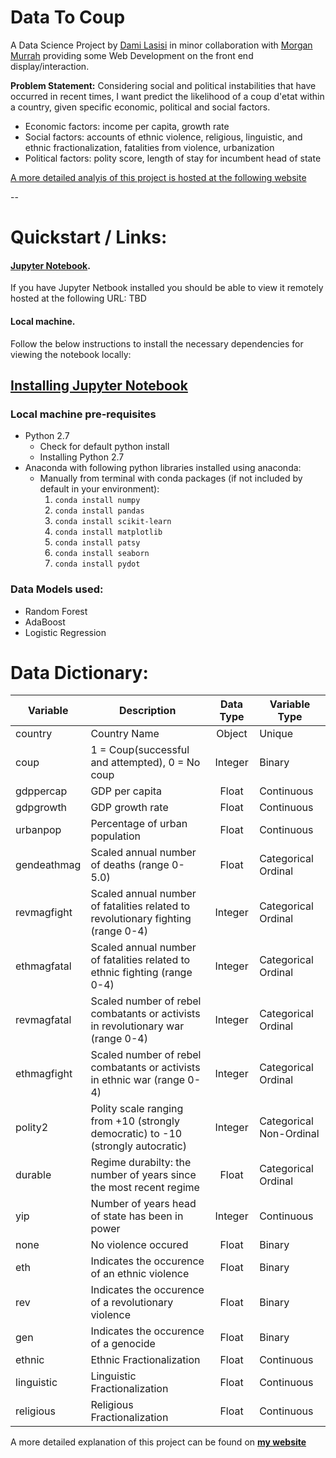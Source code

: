 # Data To Coup


A Data Science Project by [Dami Lasisi](http://lolalasisi.wixsite.com/mysite) in minor collaboration with [Morgan Murrah](https://www.github.com/airbr) providing some Web Development on the front end display/interaction.

 <b>Problem Statement:</b> Considering social and political instabilities that have occurred in recent times, I want predict the likelihood of a coup d'etat within a country, given specific economic, political and social factors.

- Economic factors: income per capita, growth rate
- Social factors: accounts of ethnic violence, religious, linguistic, and ethnic fractionalization, fatalities from 
  violence, urbanization
- Political factors: polity score, length of stay for incumbent head of state

[A more detailed analyis of this project is hosted at the following website](http://lolalasisi.wixsite.com/mysite/data-to-coup)

--

# Quickstart / Links:

#### [Jupyter Notebook](https://jupyter.org/).
If you have Jupyter Netbook installed you should be able to view it remotely hosted at the following URL: TBD

#### Local machine.
Follow the below instructions to install the necessary dependencies for viewing the notebook locally:

<!--`-> Visualizations.`
See the source code behind the visualizations in the following snippets-->

## [Installing Jupyter Notebook](https://jupyter.readthedocs.io/en/latest/install.html)

### Local machine pre-requisites

* Python 2.7 
	* Check for default python install 
	* Installing Python 2.7
* Anaconda with following python libraries installed using anaconda:
	* Manually from terminal with conda packages (if not included by default in your environment):
		1. `conda install numpy`
		2. `conda install pandas`
		3. `conda install scikit-learn`
		4. `conda install matplotlib`
		5. `conda install patsy`
		6. `conda install seaborn`
		7. `conda install pydot`

### Data Models used:
- Random Forest
- AdaBoost
- Logistic Regression

<!--<b>Problem Statement:</b> Considering social and political instabilities that have occurred in recent times, I want predict the likelihood of a coup d'etat within a country, given specific economic, political and social factors.

- Economic factors: income per capita, growth rate
- Social factors: accounts of ethnic violence, religious, linguistic, and ethnic fractionalization, fatalities from 
  violence, urbanization
- Political factors: polity score, length of stay for incumbent head of state
-->

# Data Dictionary:

| Variable | Description | Data Type | Variable Type |
| --- | --- | :---: | --- |
| country | Country Name | Object | Unique |
| coup | 1 = Coup(successful and attempted), 0 = No coup | Integer | Binary |
| gdppercap | GDP per capita | Float | Continuous |
| gdpgrowth | GDP growth rate | Float | Continuous |
| urbanpop | Percentage of urban population | Float | Continuous |
| gendeathmag |Scaled annual number of deaths (range 0-5.0) | Float | Categorical Ordinal |
| revmagfight |Scaled annual number of fatalities related to revolutionary fighting (range 0-4) | Integer | Categorical Ordinal |
| ethmagfatal |Scaled annual number of fatalities related to ethnic fighting (range 0-4)|Integer | Categorical Ordinal |
| revmagfatal |Scaled number of rebel combatants or activists in revolutionary war (range 0-4) | Integer | Categorical Ordinal |
| ethmagfight |Scaled number of rebel combatants or activists in ethnic war (range 0-4) | Integer | Categorical Ordinal |
| polity2 |Polity scale ranging from +10 (strongly democratic) to -10 (strongly autocratic) | Integer | Categorical Non-Ordinal |
| durable |Regime durabilty: the number of years since the most recent regime | Float | Categorical Ordinal |
| yip | Number of years head of state has been in power | Integer | Continuous |
| none | No violence occured | Float | Binary |
| eth | Indicates the occurence of an ethnic violence | Float | Binary |
| rev | Indicates the occurence of a revolutionary violence | Float | Binary |
| gen | Indicates the occurence of a genocide | Float | Binary |
| ethnic | Ethnic Fractionalization | Float | Continuous |
| linguistic | Linguistic Fractionalization|  Float | Continuous |
| religious | Religious Fractionalization | Float | Continuous |


A more detailed explanation of this project can be found on **[my website](http://lolalasisi.wixsite.com/mysite/data-to-coup)**

